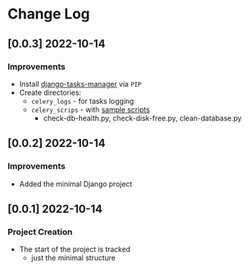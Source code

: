 # Change Log

## [0.0.3] 2022-10-14
### Improvements

- Install [django-tasks-manager](https://github.com/app-generator/django-tasks-manager) via `PIP`
- Create directories:
  - `celery_logs` - for tasks logging
  - `celery_scrips` - with [sample scripts](https://github.com/app-generator/django-tasks-manager/tree/main/django_tm/celery_scripts)
    - check-db-health.py, check-disk-free.py, clean-database.py

## [0.0.2] 2022-10-14
### Improvements

- Added the minimal Django project

## [0.0.1] 2022-10-14
### Project Creation 

- The start of the project is tracked
  - just the minimal structure
